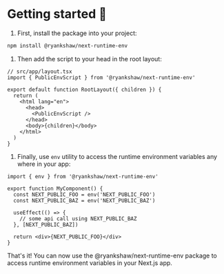 # Getting started 🚀

1. First, install the package into your project:

```bash
npm install @ryankshaw/next-runtime-env
```

1. Then add the script to your head in the root layout:

```tsx
// src/app/layout.tsx
import { PublicEnvScript } from '@ryankshaw/next-runtime-env'

export default function RootLayout({ children }) {
  return (
    <html lang="en">
      <head>
        <PublicEnvScript />
      </head>
      <body>{children}</body>
    </html>
  )
}
```

1. Finally, use `env` utility to access the runtime environment variables any where in your app:

```tsx
import { env } from '@ryankshaw/next-runtime-env'

export function MyComponent() {
  const NEXT_PUBLIC_FOO = env('NEXT_PUBLIC_FOO')
  const NEXT_PUBLIC_BAZ = env('NEXT_PUBLIC_BAZ')

  useEffect(() => {
    // some api call using NEXT_PUBLIC_BAZ
  }, [NEXT_PUBLIC_BAZ])

  return <div>{NEXT_PUBLIC_FOO}</div>
}
```

That's it! You can now use the @ryankshaw/next-runtime-env package to access runtime environment variables in your Next.js app.
